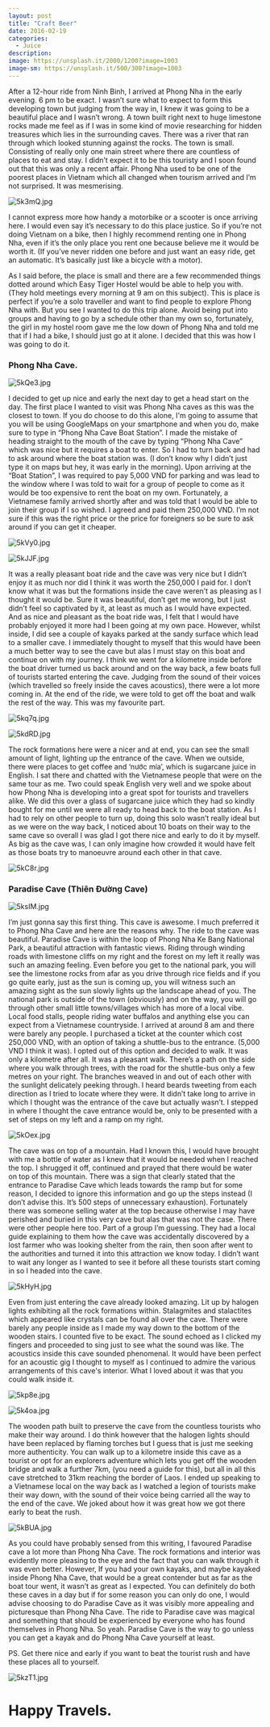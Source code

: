 ```yaml
---
layout: post
title: "Craft Beer"
date: 2016-02-19
categories:
  - Juice
description: 
image: https://unsplash.it/2000/1200?image=1003
image-sm: https://unsplash.it/500/300?image=1003
---
```


After a 12-hour ride from Ninh Binh, I arrived at Phong Nha in the early evening. 6 pm to be exact. I wasn’t sure what to expect to form this developing town but judging from the way in, I knew it was going to be a beautiful place and I wasn’t wrong. A town built right next to huge limestone rocks made me feel as if I was in some kind of movie researching for hidden treasures which lies in the surrounding caves. There was a river that ran through which looked stunning against the rocks. The town is small. Consisting of really only one main street where there are countless of places to eat and stay. I didn’t expect it to be this touristy and I soon found out that this was only a recent affair. Phong Nha used to be one of the poorest places in Vietnam which all changed when tourism arrived and I’m not surprised. It was mesmerising. 

![5k3mQ.jpg](https://i.lensdump.com/i/5k3mQ.jpg)

I cannot express more how handy a motorbike or a scooter is once arriving here. I would even say it’s necessary to do this place justice. So if you’re not doing Vietnam on a bike, then I highly recommend renting one in Phong Nha, even if it’s the only place you rent one because believe me it would be worth it. (If you’ve never ridden one before and just want an easy ride, get an automatic. It’s basically just like a bicycle with a motor).

As I said before, the place is small and there are a few recommended things dotted around which Easy Tiger Hostel would be able to help you with. (They hold meetings every morning at 9 am on this subject). This is place is perfect if you’re a solo traveller and want to find people to explore Phong Nha with. But you see I wanted to do this trip alone. Avoid being put into groups and having to go by a schedule other than my own so, fortunately, the girl in my hostel room gave me the low down of Phong Nha and told me that if I had a bike, I should just go at it alone. I decided that this was how I was going to do it. 

### Phong Nha Cave.

![5kQe3.jpg](https://i.lensdump.com/i/5kQe3.jpg)

I decided to get up nice and early the next day to get a head start on the day. The first place I wanted to visit was Phong Nha caves as this was the closest to town. If you do choose to do this alone, I'm going to assume that you will be using GoogleMaps on your smartphone and when you do, make sure to type in “Phong Nha Cave Boat Station”. I made the mistake of heading straight to the mouth of the cave by typing “Phong Nha Cave” which was nice but it requires a boat to enter. So I had to turn back and had to ask around where the boat station was. (I don’t know why I didn’t just type it on maps but hey, it was early in the morning). Upon arriving at the “Boat Station”, I was required to pay 5,000 VND for parking and was lead to the window where I was told to wait for a group of people to come as it would be too expensive to rent the boat on my own. Fortunately, a Vietnamese family arrived shortly after and was told that I would be able to join their group if I so wished. I agreed and paid them 250,000 VND. I’m not sure if this was the right price or the price for foreigners so be sure to ask around if you can get it cheaper.

![5kVy0.jpg](https://i.lensdump.com/i/5kVy0.jpg)

![5kJJF.jpg](https://i.lensdump.com/i/5kJJF.jpg)

It was a really pleasant boat ride and the cave was very nice but I didn’t enjoy it as much nor did I think it was worth the 250,000 I paid for. I don’t know what it was but the formations inside the cave weren’t as pleasing as I thought it would be. Sure it was beautiful, don’t get me wrong, but I just didn’t feel so captivated by it, at least as much as I would have expected. And as nice and pleasant as the boat ride was, I felt that I would have probably enjoyed it more had I been going at my own pace. However, whilst inside, I did see a couple of kayaks parked at the sandy surface which lead to a smaller cave. I immediately thought to myself that this would have been a much better way to see the cave but alas I must stay on this boat and continue on with my journey. I think we went for a kilometre inside before the boat driver turned us back around and on the way back, a few boats full of tourists started entering the cave. Judging from the sound of their voices (which travelled so freely inside the caves acoustics), there were a lot more coming in. At the end of the ride, we were told to get off the boat and walk the rest of the way. This was my favourite part.

![5kq7q.jpg](https://i.lensdump.com/i/5kq7q.jpg)

![5kdRD.jpg](https://i.lensdump.com/i/5kdRD.jpg)

The rock formations here were a nicer and at end, you can see the small amount of light, lighting up the entrance of the cave. When we outside, there were places to get coffee and ‘nước mía’, which is sugarcane juice in English. I sat there and chatted with the Vietnamese people that were on the same tour as me. Two could speak English very well and we spoke about how Phong Nha is developing into a great spot for tourists and travellers alike. We did this over a glass of sugarcane juice which they had so kindly bought for me until we were all ready to head back to the boat station. As I had to rely on other people to turn up, doing this solo wasn’t really ideal but as we were on the way back, I noticed about 10 boats on their way to the same cave so overall I was glad I got there nice and early to do it by myself. As big as the cave was, I can only imagine how crowded it would have felt as those boats try to manoeuvre around each other in that cave. 

![5kC8r.jpg](https://i.lensdump.com/i/5kC8r.jpg)

### Paradise Cave (Thiên Đường Cave)

![5ksIM.jpg](https://i.lensdump.com/i/5ksIM.jpg)


I’m just gonna say this first thing. This cave is awesome. I much preferred it to Phong Nha Cave and here are the reasons why. The ride to the cave was beautiful. Paradise Cave is within the loop of Phong Nha Ke Bang National Park, a beautiful attraction with fantastic views. Riding through winding roads with limestone cliffs on my right and the forest on my left it really was such an amazing feeling. Even before you get to the national park, you will see the limestone rocks from afar as you drive through rice fields and if you go quite early, just as the sun is coming up, you will witness such an amazing sight as the sun slowly lights up the landscape ahead of you. The national park is outside of the town (obviously) and on the way, you will go through other small little towns/villages which has more of a local vibe. Local food stalls, people riding water buffalos and anything else you can expect from a Vietnamese countryside. I arrived at around 8 am and there were barely any people. I purchased a ticket at the counter which cost 250,000 VND, with an option of taking a shuttle-bus to the entrance. (5,000 VND I think it was). I opted out of this option and decided to walk. It was only a kilometre after all. It was a pleasant walk. There’s a path on the side where you walk through trees, with the road for the shuttle-bus only a few metres on your right. The branches weaved in and out of each other with the sunlight delicately peeking through. I heard beards tweeting from each direction as I tried to locate where they were. It didn’t take long to arrive in which I thought was the entrance of the cave but actually wasn’t. I stepped in where I thought the cave entrance would be, only to be presented with a set of steps on my left and a ramp on my right. 

![5kOex.jpg](https://i.lensdump.com/i/5kOex.jpg)

The cave was on top of a mountain. Had I known this, I would have brought with me a bottle of water as I knew that it would be needed when I reached the top. I shrugged it off, continued and prayed that there would be water on top of this mountain. There was a sign that clearly stated that the entrance to Paradise Cave which leads towards the ramp but for some reason, I decided to ignore this information and go up the steps instead (I don’t advise this. It’s 500 steps of unnecessary exhaustion). Fortunately there was someone selling water at the top because otherwise I may have perished and buried in this very cave but alas that was not the case. There were other people here too. Part of a group I’m guessing. They had a local guide explaining to them how the cave was accidentally discovered by a lost farmer who was looking shelter from the rain, then soon after went to the authorities and turned it into this attraction we know today. I didn’t want to wait any longer as I wanted to see it before all these tourists start coming in so I headed into the cave.

![5kHyH.jpg](https://i.lensdump.com/i/5kHyH.jpg)

Even from just entering the cave already looked amazing. Lit up by halogen lights exhibiting all the rock formations within. Stalagmites and stalactites which appeared like crystals can be found all over the cave. There were barely any people inside as I made my way down to the bottom of the wooden stairs. I counted five to be exact. The sound echoed as I clicked my fingers and proceeded to sing just to see what the sound was like. The acoustics inside this cave sounded phenomenal. It would have been perfect for an acoustic gig I thought to myself as I continued to admire the various arrangements of this cave's interior. What I loved about it was that you could walk inside it. 

![5kp8e.jpg](https://i.lensdump.com/i/5kp8e.jpg)

![5k4oa.jpg](https://i.lensdump.com/i/5k4oa.jpg)

The wooden path built to preserve the cave from the countless tourists who make their way around. I do think however that the halogen lights should have been replaced by flaming torches but I guess that is just me seeking more authenticity. You can walk up to a kilometre inside this cave as a tourist or opt for an explorers adventure which lets you get off the wooden bridge and walk a further 7km, (you need a guide for this), but all in all this cave stretched to 31km reaching the border of Laos. I ended up speaking to a Vietnamese local on the way back as I watched a legion of tourists make their way down, with the sound of their voice being carried all the way to the end of the cave. We joked about how it was great how we got there early to beat the rush. 

![5kBUA.jpg](https://i.lensdump.com/i/5kBUA.jpg)

As you could have probably sensed from this writing, I favoured Paradise cave a lot more than Phong Nha Cave. The rock formations and interior was evidently more pleasing to the eye and the fact that you can walk through it was even better. However, If you had your own kayaks, and maybe kayaked inside Phong Nha Cave, that would be a great contender but as far as the boat tour went, it wasn’t as great as I expected. You can definitely do both these caves in a day but if for some reason you can only do one, I would advise choosing to do Paradise Cave as it was visibly more appealing and picturesque than Phong Nha 
Cave. The ride to Paradise cave was magical and something that should be experienced by everyone who has found themselves in Phong Nha. So yeah. Paradise Cave is the way to go unless you can get a kayak and do Phong Nha Cave yourself at least.

PS. Get there nice and early if you want to beat the tourist rush and have these places all to yourself.

![5kzT1.jpg](https://i.lensdump.com/i/5kzT1.jpg)

# Happy Travels.
